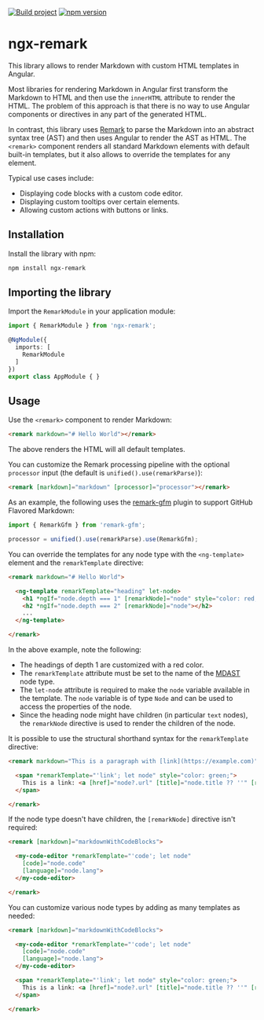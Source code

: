[![Build project](https://github.com/ericleib/ngx-remark/actions/workflows/build.yml/badge.svg)](https://github.com/ericleib/ngx-remark/actions/workflows/build.yml)
[![npm version](https://badge.fury.io/js/ngx-remark.svg)](https://badge.fury.io/js/ngx-remark)

# ngx-remark

This library allows to render Markdown with custom HTML templates in Angular.

Most libraries for rendering Markdown in Angular first transform the Markdown to HTML and then use the `innerHTML` attribute to render the HTML. The problem of this approach is that there is no way to use Angular components or directives in any part of the generated HTML.

In contrast, this library uses [Remark](https://remark.js.org/) to parse the Markdown into an abstract syntax tree (AST) and then uses Angular to render the AST as HTML. The `<remark>` component renders all standard Markdown elements with default built-in templates, but it also allows to override the templates for any element.

Typical use cases include:

- Displaying code blocks with a custom code editor.
- Displaying custom tooltips over certain elements.
- Allowing custom actions with buttons or links.


## Installation

Install the library with npm:

```bash
npm install ngx-remark
```


## Importing the library

Import the `RemarkModule` in your application module:

```typescript
import { RemarkModule } from 'ngx-remark';

@NgModule({
  imports: [
    RemarkModule
  ]
})
export class AppModule { }
```

## Usage

Use the `<remark>` component to render Markdown:

```html
<remark markdown="# Hello World"></remark>
```

The above renders the HTML will all default templates.

You can customize the Remark processing pipeline with the optional `processor` input (the default is `unified().use(remarkParse)`):

```html
<remark [markdown]="markdown" [processor]="processor"></remark>
```

As an example, the following uses the [remark-gfm](https://github.com/remarkjs/remark-gfm) plugin to support GitHub Flavored Markdown:

```typescript
import { RemarkGfm } from 'remark-gfm';

processor = unified().use(remarkParse).use(RemarkGfm);
```

You can override the templates for any node type with the `<ng-template>` element and the `remarkTemplate` directive:

```html
<remark markdown="# Hello World">

  <ng-template remarkTemplate="heading" let-node>
    <h1 *ngIf="node.depth === 1" [remarkNode]="node" style="color: red;"></h1>
    <h2 *ngIf="node.depth === 2" [remarkNode]="node"></h2>
    ...
  </ng-template>

</remark>
```

In the above example, note the following:

- The headings of depth 1 are customized with a red color.
- The `remarkTemplate` attribute must be set to the name of the [MDAST](https://github.com/syntax-tree/mdast) node type.
- The `let-node` attribute is required to make the `node` variable available in the template. The `node` variable is of type `Node` and can be used to access the properties of the node.
- Since the heading node might have children (in particular `text` nodes), the `remarkNode` directive is used to render the children of the node.

It is possible to use the structural shorthand syntax for the `remarkTemplate` directive:

```html
<remark markdown="This is a paragraph with [link](https://example.com)">

  <span *remarkTemplate="'link'; let node" style="color: green;">
    This is a link: <a [href]="node?.url" [title]="node.title ?? ''" [remarkNode]="node"></a>
  </span>

</remark>
```

If the node type doesn't have children, the `[remarkNode]` directive isn't required:

```html
<remark [markdown]="markdownWithCodeBlocks">

  <my-code-editor *remarkTemplate="'code'; let node"
    [code]="node.code"
    [language]="node.lang">
  </my-code-editor>

</remark>
```

You can customize various node types by adding as many templates as needed:

```html
<remark [markdown]="markdownWithCodeBlocks">

  <my-code-editor *remarkTemplate="'code'; let node"
    [code]="node.code"
    [language]="node.lang">
  </my-code-editor>

  <span *remarkTemplate="'link'; let node" style="color: green;">
    This is a link: <a [href]="node?.url" [title]="node.title ?? ''" [remarkNode]="node"></a>
  </span>

</remark>
```
